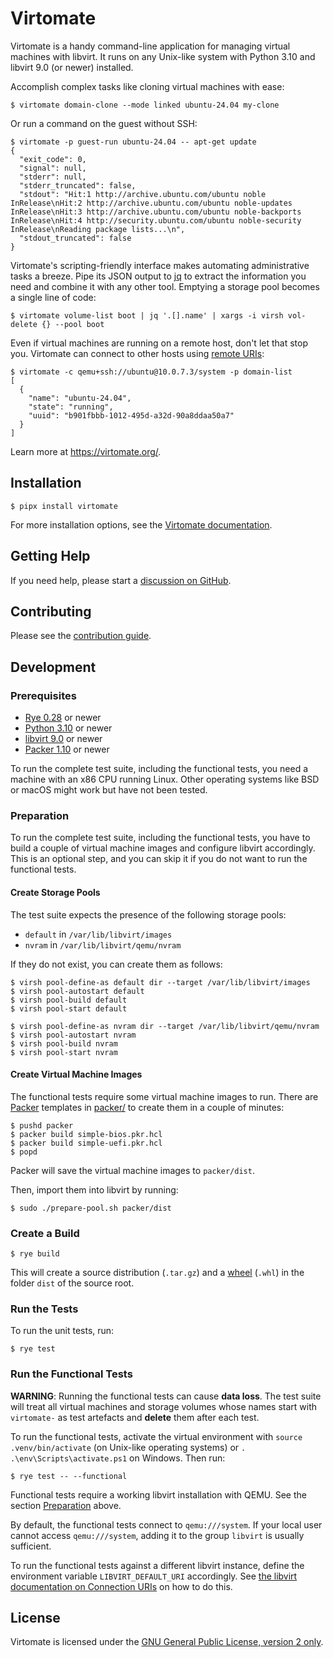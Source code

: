 # Virtomate

Virtomate is a handy command-line application for managing virtual machines with libvirt. It runs on any Unix-like system with Python 3.10 and libvirt 9.0 (or newer) installed.

Accomplish complex tasks like cloning virtual machines with ease:

```
$ virtomate domain-clone --mode linked ubuntu-24.04 my-clone
```

Or run a command on the guest without SSH:

```
$ virtomate -p guest-run ubuntu-24.04 -- apt-get update
{
  "exit_code": 0,
  "signal": null,
  "stderr": null,
  "stderr_truncated": false,
  "stdout": "Hit:1 http://archive.ubuntu.com/ubuntu noble InRelease\nHit:2 http://archive.ubuntu.com/ubuntu noble-updates InRelease\nHit:3 http://archive.ubuntu.com/ubuntu noble-backports InRelease\nHit:4 http://security.ubuntu.com/ubuntu noble-security InRelease\nReading package lists...\n",
  "stdout_truncated": false
}
```

Virtomate's scripting-friendly interface makes automating administrative tasks a breeze. Pipe its JSON output to [jq](https://github.com/jqlang/jq) to extract the information you need and combine it with any other tool. Emptying a storage pool becomes a single line of code:

```
$ virtomate volume-list boot | jq '.[].name' | xargs -i virsh vol-delete {} --pool boot
```

Even if virtual machines are running on a remote host, don't let that stop you. Virtomate can connect to other hosts using [remote URIs](https://libvirt.org/uri.html):

```
$ virtomate -c qemu+ssh://ubuntu@10.0.7.3/system -p domain-list
[
  {
    "name": "ubuntu-24.04",
    "state": "running",
    "uuid": "b901fbbb-1012-495d-a32d-90a8ddaa50a7"
  }
]
```

Learn more at <https://virtomate.org/>.

## Installation

```
$ pipx install virtomate
```

For more installation options, see the [Virtomate documentation](https://virtomate.org/).

## Getting Help

If you need help, please start a [discussion on GitHub](https://github.com/aahlenst/virtomate/discussions).

## Contributing

Please see the [contribution guide](CONTRIBUTING.md).

## Development

### Prerequisites

- [Rye 0.28](https://rye.astral.sh/) or newer
- [Python 3.10](https://www.python.org/) or newer
- [libvirt 9.0](https://libvirt.org/) or newer
- [Packer 1.10](https://www.packer.io/) or newer

To run the complete test suite, including the functional tests, you need a machine with an x86 CPU running Linux. Other operating systems like BSD or macOS might work but have not been tested.

### Preparation

To run the complete test suite, including the functional tests, you have to build a couple of virtual machine images and configure libvirt accordingly. This is an optional step, and you can skip it if you do not want to run the functional tests.

#### Create Storage Pools

The test suite expects the presence of the following storage pools:

- `default` in `/var/lib/libvirt/images`
- `nvram` in `/var/lib/libvirt/qemu/nvram`

If they do not exist, you can create them as follows:

```
$ virsh pool-define-as default dir --target /var/lib/libvirt/images
$ virsh pool-autostart default
$ virsh pool-build default
$ virsh pool-start default

$ virsh pool-define-as nvram dir --target /var/lib/libvirt/qemu/nvram
$ virsh pool-autostart nvram
$ virsh pool-build nvram
$ virsh pool-start nvram
```

#### Create Virtual Machine Images

The functional tests require some virtual machine images to run. There are [Packer](https://packer.io/) templates in [packer/](packer/) to create them in a couple of minutes:

```
$ pushd packer
$ packer build simple-bios.pkr.hcl
$ packer build simple-uefi.pkr.hcl
$ popd
```

Packer will save the virtual machine images to `packer/dist`.

Then, import them into libvirt by running:

```
$ sudo ./prepare-pool.sh packer/dist
```

### Create a Build

```
$ rye build
```

This will create a source distribution (`.tar.gz`) and a [wheel](https://packaging.python.org/en/latest/specifications/binary-distribution-format/) (`.whl`) in the folder `dist` of the source root.

### Run the Tests

To run the unit tests, run:

```
$ rye test
```

### Run the Functional Tests

**WARNING**: Running the functional tests can cause **data loss**. The test suite will treat all virtual machines and storage volumes whose names start with `virtomate-` as test artefacts and **delete** them after each test.

To run the functional tests, activate the virtual environment with `source .venv/bin/activate` (on Unix-like operating systems) or `. .\env\Scripts\activate.ps1` on Windows. Then run:

```
$ rye test -- --functional
```

Functional tests require a working libvirt installation with QEMU. See the section [Preparation](#preparation) above.

By default, the functional tests connect to `qemu:///system`. If your local user cannot access `qemu:///system`, adding it to the group `libvirt` is usually sufficient.

To run the functional tests against a different libvirt instance, define the environment variable `LIBVIRT_DEFAULT_URI` accordingly. See [the libvirt documentation on Connection URIs](https://libvirt.org/uri.html) on how to do this.

## License

Virtomate is licensed under the [GNU General Public License, version 2 only](https://spdx.org/licenses/GPL-2.0-only.html).
